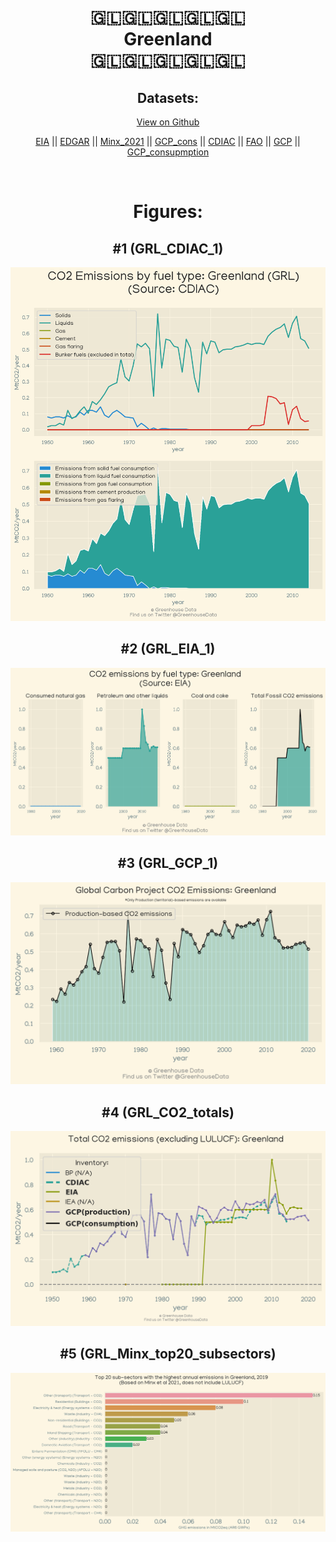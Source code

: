 
<center>
<h1 align="center">
🇬🇱🇬🇱🇬🇱🇬🇱🇬🇱
<br>
Greenland
<br>
🇬🇱🇬🇱🇬🇱🇬🇱🇬🇱
</h1>
<h2>Datasets:</h2>
<p><a href="https://github.com/dquintani/Greenhouse-Data/tree/master/country_data/GRL_Greenland/data">View on Github</a>
<br></p><p><a href="data/GRL_EIA.csv">EIA</a> || <a href="data/GRL_EDGAR.csv">EDGAR</a> || <a href="data/GRL_Minx_2021.csv">Minx_2021</a> || <a href="data/GRL_GCP_cons.csv">GCP_cons</a> || <a href="data/GRL_CDIAC.csv">CDIAC</a> || <a href="data/GRL_FAO.csv">FAO</a> || <a href="data/GRL_GCP.csv">GCP</a> || <a href="data/GRL_GCP_consupmption.csv">GCP_consupmption</a></p><p><br></p>
<h1>Figures:</h1><h2>#1 (GRL_CDIAC_1)</h2>
<p><img alt="" src="figures/GRL_CDIAC_1.png" /></p><h2>#2 (GRL_EIA_1)</h2>
<p><img alt="" src="figures/GRL_EIA_1.png" /></p><h2>#3 (GRL_GCP_1)</h2>
<p><img alt="" src="figures/GRL_GCP_1.png" /></p><h2>#4 (GRL_CO2_totals)</h2>
<p><img alt="" src="figures/GRL_CO2_totals.png" /></p><h2>#5 (GRL_Minx_top20_subsectors)</h2>
<p><img alt="" src="figures/GRL_Minx_top20_subsectors.png" /></p>